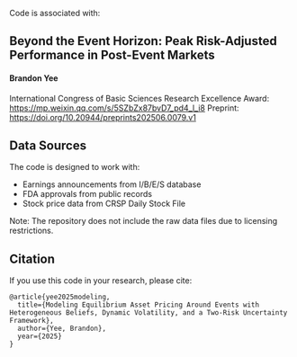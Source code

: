 Code is associated with: 

## Beyond the Event Horizon: Peak Risk-Adjusted Performance in Post-Event Markets

#### Brandon Yee

International Congress of Basic Sciences Research Excellence Award: https://mp.weixin.qq.com/s/5SZbZx87bvD7_pd4_l_i8
Preprint: https://doi.org/10.20944/preprints202506.0079.v1

## Data Sources

The code is designed to work with:
- Earnings announcements from I/B/E/S database
- FDA approvals from public records
- Stock price data from CRSP Daily Stock File

Note: The repository does not include the raw data files due to licensing restrictions.

## Citation

If you use this code in your research, please cite:

```
@article{yee2025modeling,
  title={Modeling Equilibrium Asset Pricing Around Events with Heterogeneous Beliefs, Dynamic Volatility, and a Two-Risk Uncertainty Framework},
  author={Yee, Brandon},
  year={2025}
}
```

